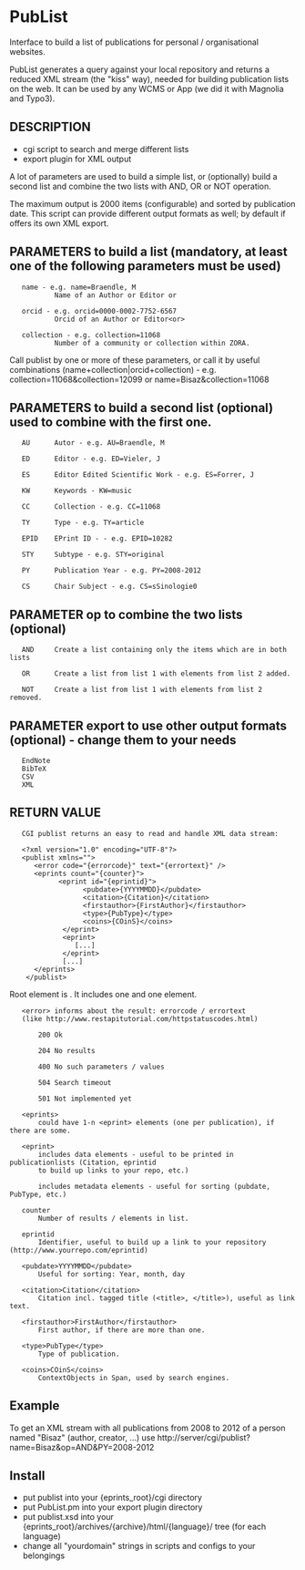 # PubList
Interface to build a list of publications for personal / organisational websites.

PubList generates a query against your local repository and returns a reduced XML stream (the "kiss" way), needed for building publication lists on the web. It can be used by any WCMS or App (we did it with Magnolia and Typo3).

## DESCRIPTION

- cgi script to search and merge different lists
- export plugin for XML output

A lot of parameters are used to build a simple list, or (optionally) build a second list and combine the two lists with AND, OR or NOT operation.

The maximum output is 2000 items (configurable) and sorted by publication date. This script can provide different output formats as well; by default if offers its own XML export.

## PARAMETERS to build a list (mandatory, at least one of the following parameters must be used)
       name - e.g. name=Braendle, M
               Name of an Author or Editor or

       orcid - e.g. orcid=0000-0002-7752-6567
               Orcid of an Author or Editor<or>

       collection - e.g. collection=11068
               Number of a community or collection within ZORA.

Call publist by one or more of these parameters, or call it by useful combinations (name+collection|orcid+collection) - e.g. collection=11068&collection=12099 or name=Bisaz&collection=11068

## PARAMETERS to build a second list (optional) used to combine with the first one.

       AU      Autor - e.g. AU=Braendle, M

       ED      Editor - e.g. ED=Vieler, J

       ES      Editor Edited Scientific Work - e.g. ES=Forrer, J

       KW      Keywords - KW=music

       CC      Collection - e.g. CC=11068

       TY      Type - e.g. TY=article

       EPID    EPrint ID - - e.g. EPID=10282

       STY     Subtype - e.g. STY=original

       PY      Publication Year - e.g. PY=2008-2012

       CS      Chair Subject - e.g. CS=sSinologie0

## PARAMETER op to combine the two lists (optional)
       AND     Create a list containing only the items which are in both lists

       OR      Create a list from list 1 with elements from list 2 added.

       NOT     Create a list from list 1 with elements from list 2 removed.

## PARAMETER export to use other output formats (optional) - change them to your needs
       EndNote
       BibTeX
       CSV
       XML

## RETURN VALUE
       CGI publist returns an easy to read and handle XML data stream:

       <?xml version="1.0" encoding="UTF-8"?>
       <publist xmlns="">
          <error code="{errorcode}" text="{errortext}" />
          <eprints count="{counter}">
                <eprint id="{eprintid}">
                      <pubdate>{YYYYMMDD}</pubdate>
                      <citation>{Citation}</citation>
                      <firstauthor>{FirstAuthor}</firstauthor>
                      <type>{PubType}</type>
                      <coins>{COinS}</coins>
                 </eprint>
                 <eprint>
                    [...]
                 </eprint>
                 [...]
          </eprints>
        </publist>

Root element is <publist>. It includes one <error> and one <eprints> element.

       <error> informs about the result: errorcode / errortext 
       (like http://www.restapitutorial.com/httpstatuscodes.html)
       
           200 Ok

           204 No results

           400 No such parameters / values

           504 Search timeout

           501 Not implemented yet

       <eprints>
           could have 1-n <eprint> elements (one per publication), if there are some.

       <eprint>
           includes data elements - useful to be printed in publicationlists (Citation, eprintid 
           to build up links to your repo, etc.)

           includes metadata elements - useful for sorting (pubdate, PubType, etc.)

       counter
           Number of results / elements in list.

       eprintid
           Identifier, useful to build up a link to your repository (http://www.yourrepo.com/eprintid)

       <pubdate>YYYYMMDD</pubdate>
           Useful for sorting: Year, month, day

       <citation>Citation</citation>
           Citation incl. tagged title (<title>, </title>), useful as link text.

       <firstauthor>FirstAuthor</firstauthor>
           First author, if there are more than one.

       <type>PubType</type>
           Type of publication.

       <coins>COinS</coins>
           ContextObjects in Span, used by search engines.

## Example
    
To get an XML stream with all publications from 2008 to 2012 of a person named "Bisaz" (author, creator, ...) use
http://server/cgi/publist?name=Bisaz&op=AND&PY=2008-2012

## Install
    
- put publist into your {eprints_root}/cgi directory
- put PubList.pm into your export plugin directory
- put publist.xsd into your {eprints_root}/archives/{archive}/html/{language}/ tree (for each language)
- change all "yourdomain" strings in scripts and configs to your belongings
